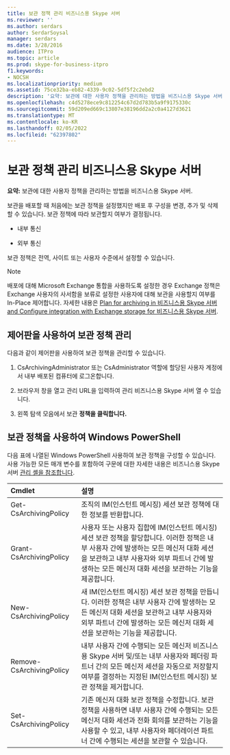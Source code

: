```yaml
---
title: 보관 정책 관리 비즈니스용 Skype 서버
ms.reviewer: ''
ms.author: serdars
author: SerdarSoysal
manager: serdars
ms.date: 3/28/2016
audience: ITPro
ms.topic: article
ms.prod: skype-for-business-itpro
f1.keywords:
- NOCSH
ms.localizationpriority: medium
ms.assetid: 75ce32ba-eb82-4339-9c02-5df5f2c2ebd2
description: '요약: 보관에 대한 사용자 정책을 관리하는 방법을 비즈니스용 Skype 서버.'
ms.openlocfilehash: c4d5278ece9c812254c67d2d783b5a9f9175330c
ms.sourcegitcommit: 59d209ed669c13807e38196dd2a2c0a4127d3621
ms.translationtype: MT
ms.contentlocale: ko-KR
ms.lasthandoff: 02/05/2022
ms.locfileid: "62397802"
---
```

# <a name="manage-archiving-policies-in-skype-for-business-server"></a>보관 정책 관리 비즈니스용 Skype 서버

**요약:** 보관에 대한 사용자 정책을 관리하는 방법을 비즈니스용 Skype 서버.
  
보관을 배포할 때 처음에는 보관 정책을 설정했지만 배포 후 구성을 변경, 추가 및 삭제할 수 있습니다. 보관 정책에 따라 보관할지 여부가 결정됩니다. 
  
- 내부 통신
    
- 외부 통신
    
보관 정책은 전역, 사이트 또는 사용자 수준에서 설정할 수 있습니다.
  
> [!NOTE]
> 배포에 대해 Microsoft Exchange 통합을 사용하도록 설정한 경우 Exchange 정책은 Exchange 사용자의 사서함을 보류로 설정한 사용자에 대해 보관을 사용할지 여부를 In-Place 제어합니다. 자세한 내용은 [Plan for archiving in 비즈니스용 Skype 서버](../../plan-your-deployment/archiving/archiving.md) [and Configure integration with Exchange storage for 비즈니스용 Skype 서버](../../deploy/deploy-archiving/configure-integration-with-exchange-storage.md). 
  
## <a name="manage-archiving-policies-by-using-the-control-panel"></a>제어판을 사용하여 보관 정책 관리

다음과 같이 제어판을 사용하여 보관 정책을 관리할 수 있습니다.
  
1. CsArchivingAdministrator 또는 CsAdministrator 역할에 할당된 사용자 계정에서 내부 배포된 컴퓨터에 로그온합니다. 
    
2. 브라우저 창을 열고 관리 URL을 입력하여 관리 비즈니스용 Skype 서버  열 수 있습니다. 
    
3. 왼쪽 탐색 모음에서 보관 **정책을 클릭합니다.**
    
## <a name="manage-archiving-policies-by-using-windows-powershell"></a>보관 정책을 사용하여 Windows PowerShell

다음 표에 나열된 Windows PowerShell 사용하여 보관 정책을 구성할 수 있습니다. 사용 가능한 모든 매개 변수를 포함하여 구문에 대한 자세한 내용은 비즈니스용 Skype 서버 [관리 셸을 참조합니다](../management-shell.md).
  

|**Cmdlet**|**설명**|
|:-----|:-----|
|Get-CsArchivingPolicy  <br/> |조직의 IM(인스턴트 메시징) 세션 보관 정책에 대한 정보를 반환합니다.  <br/> |
|Grant-CsArchivingPolicy  <br/> |사용자 또는 사용자 집합에 IM(인스턴트 메시징) 세션 보관 정책을 할당합니다. 이러한 정책은 내부 사용자 간에 발생하는 모든 메신저 대화 세션을 보관하고 내부 사용자와 외부 파트너 간에 발생하는 모든 메신저 대화 세션을 보관하는 기능을 제공합니다.  <br/> |
|New-CsArchivingPolicy  <br/> |새 IM(인스턴트 메시징) 세션 보관 정책을 만듭니다. 이러한 정책은 내부 사용자 간에 발생하는 모든 메신저 대화 세션을 보관하고 내부 사용자와 외부 파트너 간에 발생하는 모든 메신저 대화 세션을 보관하는 기능을 제공합니다.  <br/> |
|Remove-CsArchivingPolicy  <br/> |내부 사용자 간에 수행되는 모든 메신저 비즈니스용 Skype 서버 및/또는 내부 사용자와 페더링 파트너 간의 모든 메신저 세션을 자동으로 저장할지 여부를 결정하는 지정된 IM(인스턴트 메시징) 보관 정책을 제거합니다.  <br/> |
|Set-CsArchivingPolicy  <br/> |기존 메신저 대화 보관 정책을 수정합니다. 보관 정책을 사용하면 내부 사용자 간에 수행되는 모든 메신저 대화 세션과 전화 회의를 보관하는 기능을 사용할 수 있고, 내부 사용자와 페더레이션 파트너 간에 수행되는 세션을 보관할 수 있습니다.  <br/> |
   

